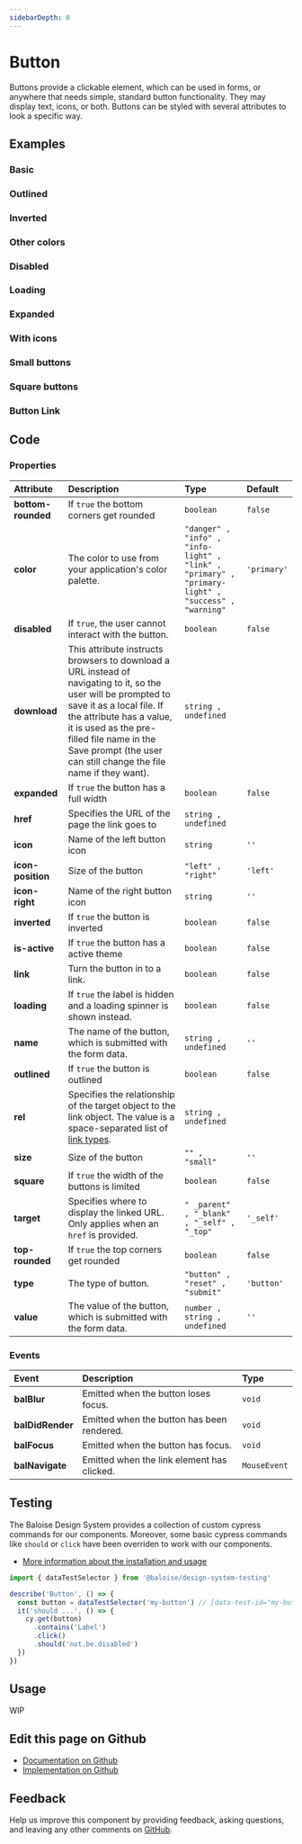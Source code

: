 ```yaml
---
sidebarDepth: 0
---
```


# Button


<!-- START: human documentation top -->

Buttons provide a clickable element, which can be used in forms, or anywhere that needs simple, standard button functionality. They may display text, icons, or both. Buttons can be styled with several attributes to look a specific way.

<!-- END: human documentation top -->

<ClientOnly><docs-component-tabs></docs-component-tabs></ClientOnly>


## Examples

### Basic

<ClientOnly><docs-demo-bal-button-6></docs-demo-bal-button-6></ClientOnly>


### Outlined

<ClientOnly><docs-demo-bal-button-7></docs-demo-bal-button-7></ClientOnly>


### Inverted

<ClientOnly><docs-demo-bal-button-8></docs-demo-bal-button-8></ClientOnly>


### Other colors

<ClientOnly><docs-demo-bal-button-9></docs-demo-bal-button-9></ClientOnly>


### Disabled

<ClientOnly><docs-demo-bal-button-10></docs-demo-bal-button-10></ClientOnly>


### Loading

<ClientOnly><docs-demo-bal-button-11></docs-demo-bal-button-11></ClientOnly>


### Expanded

<ClientOnly><docs-demo-bal-button-12></docs-demo-bal-button-12></ClientOnly>


### With icons

<ClientOnly><docs-demo-bal-button-13></docs-demo-bal-button-13></ClientOnly>


### Small buttons

<ClientOnly><docs-demo-bal-button-14></docs-demo-bal-button-14></ClientOnly>


### Square buttons

<ClientOnly><docs-demo-bal-button-15></docs-demo-bal-button-15></ClientOnly>


### Button Link

<ClientOnly><docs-demo-bal-button-16></docs-demo-bal-button-16></ClientOnly>



## Code



### Properties


| Attribute          | Description                                                                                                                                                                                                                                                                               | Type                                                                                                         | Default                |
| :----------------- | :---------------------------------------------------------------------------------------------------------------------------------------------------------------------------------------------------------------------------------------------------------------------------------------- | :----------------------------------------------------------------------------------------------------------- | :--------------------- |
| **bottom-rounded** | If `true` the bottom corners get rounded                                                                                                                                                                                                                                                  | <code>boolean</code>                                                                                         | <code>false</code>     |
| **color**          | The color to use from your application's color palette.                                                                                                                                                                                                                                   | <code>"danger" , "info" , "info-light" , "link" , "primary" , "primary-light" , "success" , "warning"</code> | <code>'primary'</code> |
| **disabled**       | If `true`, the user cannot interact with the button.                                                                                                                                                                                                                                      | <code>boolean</code>                                                                                         | <code>false</code>     |
| **download**       | This attribute instructs browsers to download a URL instead of navigating to it, so the user will be prompted to save it as a local file. If the attribute has a value, it is used as the pre-filled file name in the Save prompt (the user can still change the file name if they want). | <code>string , undefined</code>                                                                              |                        |
| **expanded**       | If `true` the button has a full width                                                                                                                                                                                                                                                     | <code>boolean</code>                                                                                         | <code>false</code>     |
| **href**           | Specifies the URL of the page the link goes to                                                                                                                                                                                                                                            | <code>string , undefined</code>                                                                              |                        |
| **icon**           | Name of the left button icon                                                                                                                                                                                                                                                              | <code>string</code>                                                                                          | <code>''</code>        |
| **icon-position**  | Size of the button                                                                                                                                                                                                                                                                        | <code>"left" , "right"</code>                                                                                | <code>'left'</code>    |
| **icon-right**     | Name of the right button icon                                                                                                                                                                                                                                                             | <code>string</code>                                                                                          | <code>''</code>        |
| **inverted**       | If `true` the button is inverted                                                                                                                                                                                                                                                          | <code>boolean</code>                                                                                         | <code>false</code>     |
| **is-active**      | If `true` the button has a active theme                                                                                                                                                                                                                                                   | <code>boolean</code>                                                                                         | <code>false</code>     |
| **link**           | Turn the button in to a link.                                                                                                                                                                                                                                                             | <code>boolean</code>                                                                                         | <code>false</code>     |
| **loading**        | If `true` the label is hidden and a loading spinner is shown instead.                                                                                                                                                                                                                     | <code>boolean</code>                                                                                         | <code>false</code>     |
| **name**           | The name of the button, which is submitted with the form data.                                                                                                                                                                                                                            | <code>string , undefined</code>                                                                              | <code>''</code>        |
| **outlined**       | If `true` the button is outlined                                                                                                                                                                                                                                                          | <code>boolean</code>                                                                                         | <code>false</code>     |
| **rel**            | Specifies the relationship of the target object to the link object. The value is a space-separated list of [link types](https://developer.mozilla.org/en-US/docs/Web/HTML/Link_types).                                                                                                    | <code>string , undefined</code>                                                                              |                        |
| **size**           | Size of the button                                                                                                                                                                                                                                                                        | <code>"" , "small"</code>                                                                                    | <code>''</code>        |
| **square**         | If `true` the width of the buttons is limited                                                                                                                                                                                                                                             | <code>boolean</code>                                                                                         | <code>false</code>     |
| **target**         | Specifies where to display the linked URL. Only applies when an `href` is provided.                                                                                                                                                                                                       | <code>" _parent" , "_blank" , "_self" , "_top"</code>                                                        | <code>'_self'</code>   |
| **top-rounded**    | If `true` the top corners get rounded                                                                                                                                                                                                                                                     | <code>boolean</code>                                                                                         | <code>false</code>     |
| **type**           | The type of button.                                                                                                                                                                                                                                                                       | <code>"button" , "reset" , "submit"</code>                                                                   | <code>'button'</code>  |
| **value**          | The value of the button, which is submitted with the form data.                                                                                                                                                                                                                           | <code>number , string , undefined</code>                                                                     | <code>''</code>        |

### Events


| Event            | Description                                 | Type                    |
| :--------------- | :------------------------------------------ | :---------------------- |
| **balBlur**      | Emitted when the button loses focus.        | <code>void</code>       |
| **balDidRender** | Emitted when the button has been  rendered. | <code>void</code>       |
| **balFocus**     | Emitted when the button has focus.          | <code>void</code>       |
| **balNavigate**  | Emitted when the link element has clicked.  | <code>MouseEvent</code> |

## Testing

The Baloise Design System provides a collection of custom cypress commands for our components. Moreover, some basic cypress commands like `should` or `click` have been overriden to work with our components.

- [More information about the installation and usage](/components/tooling/testing.html)

<!-- START: human documentation testing -->

```typescript
import { dataTestSelector } from '@baloise/design-system-testing'

describe('Button', () => {
  const button = dataTestSelector('my-button') // [data-test-id="my-button"]
  it('should ...', () => {
    cy.get(button)
      .contains('Label')
      .click()
      .should('not.be.disabled')
  })
})
```

<!-- END: human documentation testing -->



## Usage

<!-- START: human documentation usage -->

WIP

<!-- END: human documentation usage -->



## Edit this page on Github

* [Documentation on Github](https://github.com/baloise/design-system/blob/master/docs/src/components/components/bal-button.md)
* [Implementation on Github](https://github.com/baloise/design-system/blob/master/packages/components/src/components/bal-button)

## Feedback

Help us improve this component by providing feedback, asking questions, and leaving any other comments on [GitHub](https://github.com/baloise/design-system/issues/new).

